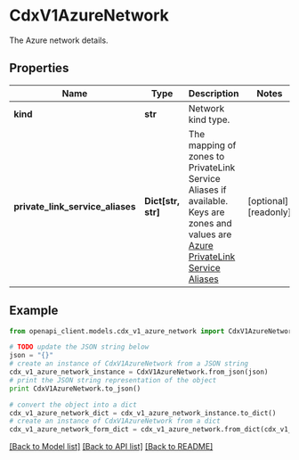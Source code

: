 # CdxV1AzureNetwork

The Azure network details.

## Properties
Name | Type | Description | Notes
------------ | ------------- | ------------- | -------------
**kind** | **str** | Network kind type. | 
**private_link_service_aliases** | **Dict[str, str]** | The mapping of zones to PrivateLink Service Aliases if available.  Keys are zones and values are [Azure PrivateLink Service Aliases](https://docs.microsoft.com/en-us/azure/private-link/private-link-service-overview#share-your-service)  | [optional] [readonly] 

## Example

```python
from openapi_client.models.cdx_v1_azure_network import CdxV1AzureNetwork

# TODO update the JSON string below
json = "{}"
# create an instance of CdxV1AzureNetwork from a JSON string
cdx_v1_azure_network_instance = CdxV1AzureNetwork.from_json(json)
# print the JSON string representation of the object
print CdxV1AzureNetwork.to_json()

# convert the object into a dict
cdx_v1_azure_network_dict = cdx_v1_azure_network_instance.to_dict()
# create an instance of CdxV1AzureNetwork from a dict
cdx_v1_azure_network_form_dict = cdx_v1_azure_network.from_dict(cdx_v1_azure_network_dict)
```
[[Back to Model list]](../ccloud/README.md#documentation-for-models) [[Back to API list]](../ccloud/README.md#documentation-for-api-endpoints) [[Back to README]](../ccloud/README.md)


